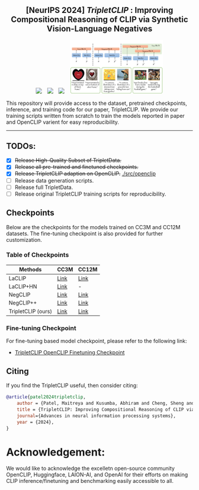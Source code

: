 ## <div align="center"> [NeurIPS 2024] <i>TripletCLIP </i>: Improving Compositional Reasoning of CLIP via Synthetic Vision-Language Negatives</div>

<div align="center">
  <a href="https://tripletclip.github.io/"><img src="https://img.shields.io/static/v1?label=Project&message=Page&color=blue&logo=github"></a> &ensp;
  <a href="https://arxiv.org/abs/2411.02545"><img src="https://img.shields.io/static/v1?label=ArXiv&message=2411.02545&color=B31B1B&logo=arxiv"></a> &ensp;
  <a href="https://huggingface.co/TripletCLIP"><img src="https://img.shields.io/static/v1?label=Data+Models&message=HuggingFace&color=yellow&logo=huggingface"></a> &ensp;

<img src="assets/tripletclip_teaser.png" alt="TripletCLIP" title="" width="50%" />

</div>


This repository will provide access to the dataset, pretrained checkpoints, inference, and training code for our paper, TripletCLIP.
We provide our training scripts written from scratch to train the models reported in paper and OpenCLIP varient for easy reproducibility.

---

## TODOs:

- [x] ~~Release High-Quality Subset of TripletData.~~
- [x] ~~Release all pre-trained and finetuned checkpoints.~~
- [x] ~~Release TripletCLIP adaption on OpenCLIP.~~ [./src/openclip](./src/openclip)
- [ ] Release data generation scripts.
- [ ] Release full TripletData.
- [ ] Release original TripletCLIP training scripts for reproducibility.

## Checkpoints

Below are the checkpoints for the models trained on CC3M and CC12M datasets. The fine-tuning checkpoint is also provided for further customization.

### Table of Checkpoints

| Methods         | CC3M                                                                 | CC12M                                                                |
|------------------|----------------------------------------------------------------------|----------------------------------------------------------------------|
| LaCLIP          | [Link](https://huggingface.co/TripletCLIP/CC3M_LaCLIP_ViTB12)          | [Link](https://huggingface.co/TripletCLIP/CC12M_LaCLIP_ViTB12)          |
| LaCLIP+HN       | [Link](https://huggingface.co/TripletCLIP/CC3M_LaCLIP_Real_HN_ViTB12) | -                                                                    |
| NegCLIP         | [Link](https://huggingface.co/TripletCLIP/CC3M_NegCLIP_ViTB12)        | [Link](https://huggingface.co/TripletCLIP/CC12M_NegCLIP_ViTB12)        |
| NegCLIP++       | [Link](https://huggingface.co/TripletCLIP/CC3M_NegCLIPPP_ViTB12)     | [Link](https://huggingface.co/TripletCLIP/CC12M_NegCLIPPP_ViTB12)     |
| TripletCLIP (ours) | [Link](https://huggingface.co/TripletCLIP/CC3M_TripletCLIP_ViTB12) | [Link](https://huggingface.co/TripletCLIP/CC12M_TripletCLIP_ViTB12) |

### Fine-tuning Checkpoint

For fine-tuning based model checkpoint, please refer to the following link:

- [TripletCLIP OpenCLIP Finetuning Checkpoint](https://drive.google.com/file/d/14mupW26LMh6U4FQPa74FOIMEg8MndxCh/view?usp=sharing)



## Citing

If you find the TripletCLIP useful, then consider citing:

```bibtex
@article{patel2024tripletclip,
    author = {Patel, Maitreya and Kusumba, Abhiram and Cheng, Sheng and Kim, Changhoon and Gokhale, Tejas and Baral, Chitta and Yang, Yezhou},
    title = {TripletCLIP: Improving Compositional Reasoning of CLIP via Synthetic Vision-Language Negatives},
    journal={Advances in neural information processing systems},
    year = {2024},
}
```

# Acknowledgement:

We would like to acknowledge the excelletn open-source community OpenCLIP, Huggingface, LAION-AI, and OpenAI for their efforts on making CLIP inference/finetuning and benchmarking easily accessible to all.
